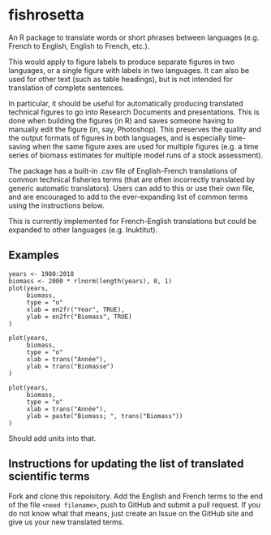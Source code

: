 # fishrosetta

An R package to translate words or short phrases between languages (e.g. French to English, English to French, etc.).
 
This would apply to figure labels to produce separate figures in two languages, or a single figure with labels in two languages. It can also
be used for other text (such as table headings), but is not intended for translation of complete sentences.

In particular, it should be useful for automatically producing translated technical figures  to go into Research Documents and presentations. This is done when building the figures (in  R) and saves someone having to manually edit the figure (in, say, Photoshop). This preserves the quality and the output formats of figures in both languages, and is especially time-saving when the same figure axes are used for multiple figures (e.g. a time series of biomass estimates for multiple model runs of a stock assessment).

The package has a built-in .csv file of English-French translations of common technical fisheries terms (that are often incorrectly translated by generic automatic translators). Users can add to this or use their own file, and are encouraged to add to the ever-expanding list of common terms using the instructions below.

This is currently implemented for French-English translations but could be expanded to other languages (e.g. Inuktitut).

## Examples

```
years <- 1980:2018
biomass <- 2000 * rlnorm(length(years), 0, 1)
plot(years,
     biomass,
     type = "o"
     xlab = en2fr("Year", TRUE),
     ylab = en2fr("Biomass", TRUE)
)

plot(years,
     biomass,
     type = "o"
     xlab = trans("Année"),
     ylab = trans("Biomasse")
)

plot(years,
     biomass,
     type = "o"
     xlab = trans("Année"),
     ylab = paste("Biomass; ", trans("Biomass"))
)
```

Should add units into that.

## Instructions for updating the list of translated scientific terms

Fork and clone this repoisitory. Add the English and French terms to the end of the file `<need filename>`, push to GitHub and submit a pull request. If you do not know what that means, just create an Issue on the GitHub site and give us your new translated terms.